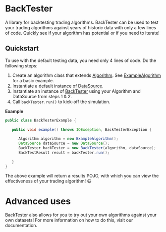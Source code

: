 # BackTester

A library for backtesting trading algorithms. 
BackTester can be used to test your trading
algorithms against years of historic data with
only a few lines of code. Quickly see if your
algorithm has potential or if you need to
iterate!

## Quickstart

To use with the default testing data, you need
only 4 lines of code. Do the following steps:

1. Create an algorithm class that extends 
   [Algorithm](/src/main/java/Algorithm.java).
   See [ExampleAlgorithm](/src/main/java/ExampleAlgorithm.java)
   for a basic example.
2. Instantiate a default instance of [DataSource](/src/main/java/service/DataSource.java).
2. Instantiate an instance of [BackTester](/src/main/java/BackTester.java)
   using your Algorithm and DataSource from steps 1 & 2.
3. Call `backTester.run()` to kick-off the simulation.

**Example**
```java
public class BackTesterExample {
    
   public void example() throws IOException, BackTesterException {
       
      Algorithm algorithm = new ExampleAlgorithm();
      DataSource dataSource = new DataSource();
      BackTester backTester = new BackTester(algorithm, dataSource);
      BackTestResult result = backTester.run();
      
   }
}
```

The above example will return a results POJO,
with which you can view the effectiveness of your
trading algorithm! :smiley:

# Advanced uses

BackTester also allows for you to try out your
own algorithms against your own datasets! For
more information on how to do this, visit our
documentation.



